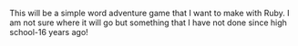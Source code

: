This will be a simple word adventure game that I want to make with Ruby. I am not sure where it will go but something that I have not done since high school-16 years ago! 

